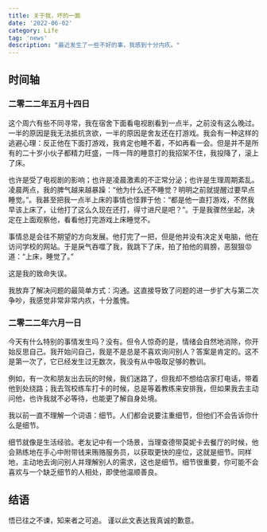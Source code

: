 ```yaml
---
title: 关于我，坏的一面
date: '2022-06-02'
category: Life
tag: 'news'
description: "最近发生了一些不好的事，我感到十分内疚。"
---
```


## 时间轴

### 二零二二年五月十四日

这个周六有些不同寻常，我在宿舍下面看电视剧看到一点半，之前没有这么晚过。一半的原因是我无法抵抗贪欲，一半的原因是舍友还在打游戏。我会有一种这样的逃避心理：反正他在下面打游戏，我肯定也睡不着，不如再看一会。但是并不是所有的二十岁小伙子都精力旺盛，一阵一阵的睡意打的我招架不住，我投降了，滚上了床。

也许是受了电视剧的影响；也许是凌晨激素的不正常分泌；也许是生理周期紊乱。凌晨两点，我的脾气越来越暴躁：“他为什么还不睡觉？明明之前就提醒过要早点睡觉。”。我甚至把我一点半上床的事情也怪罪于他：“都是他一直打游戏，不然我早该上床了，让他打了这么久现在还打，得寸进尺是吧？”。于是我骤然坐起，决定在上面观察他，看看他打完游戏上床睡觉不。

事情总是会往不期望的方向发展。他打完了一把，但是他并没有决定关电脑，他在访问学校的网站。于是戾气吞噬了我，我跳下了床，拍了拍他的肩膀，恶狠狠😡道：“上床，睡觉了。”

这是我的致命失误。

我放弃了解决问题的最简单方式：沟通。这直接导致了问题的进一步扩大与第二次争吵，我感觉非常非常内疚，十分羞愧。

### 二零二二年六月一日

今天有什么特别的事情发生吗？没有。但令人惊奇的是，情绪会自然地消除，你开始反思自己。我开始问自己，我是不是总是不喜欢询问别人？答案是肯定的。这不是第一次了，它已经发生过无数次，我没有从中吸取足够的教训。

例如，有一次和朋友出去玩的时候，我们迷路了，但我却不想给店家打电话，带着他到处绕路；我去驾校练车打卡的时候，总是等着教练来安排我，但如果我去主动问他，也许我就不必等待，也能更了解自身处境。

我以前一直不理解一个词语：细节。人们都会说要注重细节，但他们不会告诉你什么是细节。

细节就像是生活经验。老友记中有一个场景，当理查德带莫妮卡去餐厅的时候，他会熟练地在手心中附带钱来贿赂服务员，以获取更快的座位，这就是细节。同样地，主动地去询问别人并理解别人的需求，这也是细节。细节很重要，你可能不会喜欢与一个缺乏细节的人相处，即使他温顺善良。

## 结语

悟已往之不谏，知来者之可追。
谨以此文表达我真诚的歉意。
